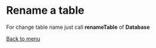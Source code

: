 # Rename a table

For change table name just call **renameTable** of **Database**

[Back to menu](Menu.md#menu)

